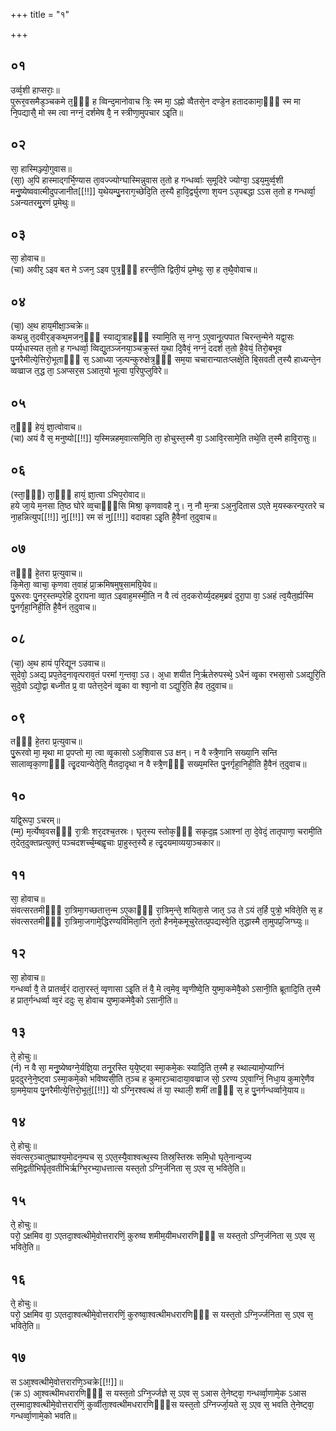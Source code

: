 +++
title = "१"

+++
## ०१
उर्व्व᳘शी हाप्सराः᳘॥  
पुरूर᳘वसमैड᳘ञ्चकमे त᳘ᳫँ᳘ ह व्विन्द᳘मानोवाच त्रिः᳘ स्म मा᳘ ऽह्नो व्वैतसे᳘न दण्डे᳘न हतादकामा᳘ᳫँ᳘ स्म मा नि᳘पद्यासै᳘ मो स्म त्वा नग्नं᳘ दर्शमेष वै᳘ न स्त्रीणा᳘मुपचार ऽइ᳘ति॥  
## ०२
सा᳘ हास्मिञ्ज्यो᳘गुवास॥  
(सा᳘) अ᳘पि हास्माद्गर्भि᳘ण्यास ता᳘वज्ज्योग्घास्मिन्नुवास त᳘तो ह गन्धर्व्वाः स᳘मूदिरे ज्योग्वा᳘ ऽइय᳘मुर्व्व᳘शी मनु᳘ष्येष्ववात्मीदुपजानीत[[!!]] य᳘थेयम्पु᳘नराग᳘च्छेदि᳘ति त᳘स्यै हा᳘वि᳘र्द्व्युरणा श᳘यन ऽउ᳘पबद्धा ऽऽस त᳘तो ह गन्धर्व्वा᳘ ऽअन्यतरमु᳘रणं प्र᳘मेथुः॥  
## ०३
सा᳘ होवाच॥  
(चा) अवीर᳘ ऽइव बत मे ऽजन᳘ ऽइव पुत्र᳘ᳫँ᳘ हरन्ती᳘ति द्विती᳘यं प्र᳘मेथुः सा᳘ ह त᳘थै᳘वोवाच॥  
## ०४
(चा᳘) अ᳘थ हाय᳘मीक्षा᳘ञ्चक्रे॥  
कथन्नु त᳘दवीर᳘ङ्कथ᳘मजन᳘ᳫँ᳘ स्याद्य᳘त्राहᳫँ᳭ स्यामि᳘ति स᳘ नग्न᳘ ऽए᳘वानू᳘त्पपात चिरन्त᳘न्मेने यद्वा᳘सः पर्य्य᳘धास्यत त᳘तो ह गन्धर्व्वा᳘ व्विद्यु᳘तञ्जनया᳘ञ्चक्रुस्तं य᳘था दि᳘वैवं᳘ नग्नं᳘ ददर्श त᳘तो है᳘वेयं᳘ तिरो᳘बभूव पु᳘नरैमीत्ये᳘त्तिरो᳘भूताᳫँ᳭ स᳘ ऽआध्या ज᳘ल्पन्कुरुक्षेत्र᳘ᳫँ᳘ सम᳘या चचारान्यातःप्लक्षे᳘ति बि᳘सवती त᳘स्यै हाध्यन्ते᳘न व्वव्व्राज त᳘द्ध ता᳘ ऽअप्सर᳘स ऽआत᳘यो भूत्वा प᳘रिपुप्लुविरे॥  
## ०५
त᳘ᳫँ᳘ हेयं᳘ ज्ञा᳘त्वोवाच॥  
(चा) अयं वै स᳘ मनुष्यो[[!!]] य᳘स्मिन्नहम᳘वात्समि᳘ति ता᳘ होचुस्त᳘स्मै वा᳘ ऽआवि᳘रसामे᳘ति तथे᳘ति त᳘स्मै हावि᳘रासुः॥  
## ०६
(स्ता᳘ᳫँ᳘) ता᳘ᳫँ᳘ हायं᳘ ज्ञा᳘त्वा ऽभिप᳘रोवाद॥  
हये जा᳘ये म᳘नसा ति᳘ष्ठ घोरे व्व᳘चाᳫँ᳭सि मिश्रा᳘ कृणवावहै नु। न᳘ नौ म᳘न्त्रा ऽअ᳘नुदितास ऽएते म᳘यस्करन्प᳘रतरे च ना᳘हन्नित्युप[[!!]] नु[[!!]] रम सं नु[[!!]] वदावहा ऽइ᳘ति है᳘वैनां त᳘दुवाच॥  
## ०७
तᳫँ᳭ हे᳘तरा प्र᳘त्युवाच॥  
कि᳘मेता᳘ व्वाचा᳘ कृणवा त᳘वाहं प्रा᳘क्रमिषमुष᳘सामग्रि᳘येव॥  
पु᳘रूरवः पु᳘नर᳘स्तम्प᳘रेहि दुरापना व्वा᳘त ऽइवाह᳘मस्मी᳘ति न वै त्वं त᳘दकरोर्य्य᳘दहम᳘ब्रवं दुरा᳘पा वा᳘ ऽअहं त्व᳘यैत᳘र्ह्यस्मि पु᳘नर्गृहा᳘निही᳘ति है᳘वैनं त᳘दुवाच॥  
## ०८
(चा᳘) अ᳘थ हायं प᳘रिद्यून ऽउवाच॥  
सुदेवो᳘ ऽअद्य᳘ प्रप᳘तेद᳘नावृत्पराव᳘तं परमां ग᳘न्तवा᳘ ऽउ। अ᳘धा शयीत नि᳘र्ऋतेरुपस्थे᳘ ऽधैनं व्वृ᳘का रभसा᳘सो ऽअद्युरि᳘ति सुदे᳘वो ऽद्यो᳘द्वा बध्नीत प्र᳘ वा पतेत्त᳘देनं व्वृ᳘का वा श्वा᳘नो वा ऽद्युरि᳘ति हैव त᳘दुवाच॥  
## ०९
तᳫँ᳭ हे᳘तरा प्र᳘त्युवाच॥  
पु᳘रूरवो मा᳘ मृथा मा प्र᳘पप्तो मा᳘ त्वा व्वृ᳘कासो ऽअ᳘शिवास ऽउ क्षन्। न वै स्त्रै᳘णानि सख्या᳘नि सन्ति सालाव्वृका᳘णाᳫँ᳭ त्दृ᳘दयान्येते᳘ति᳘ मैतदा᳘दृथा न वै स्त्रै᳘णᳫँ᳭ सख्य᳘मस्ति पु᳘नर्गृहा᳘निही᳘ति है᳘वैनं त᳘दुवाच॥  
## १०
यद्वि᳘रूपा᳘ ऽचरम्॥  
(म्म᳘) म᳘र्त्येष्व᳘वसᳫँ᳭ रा᳘त्रीः शर᳘दश्च᳘तस्रः। घृत᳘स्य स्तोक᳘ᳫँ᳘ सकृद᳘ह्न ऽआश्नां ता᳘ दे᳘वेदं᳘ तातृपाणा᳘ चरामी᳘ति त᳘देत᳘दुक्तप्रत्युक्तं᳘ पञ्चदशर्च्च᳘म्बह्वृचाः प्रा᳘हुस्त᳘स्यै ह त्दृ᳘दयमाव्यया᳘ञ्चकार॥  
## ११
सा᳘ होवाच॥  
संवत्सरतमीᳫँ᳭ रा᳘त्रिमा᳘गच्छतात्त᳘न्म ऽए᳘काᳫँ᳭ रा᳘त्रिम᳘न्ते᳘ शयिता᳘से जात᳘ ऽउ ते ऽयं त᳘र्हि पुत्रो᳘ भविते᳘ति स᳘ ह संवत्सरतमीᳫँ᳭ रा᳘त्रिमा᳘जगामे᳘द्धिरण्यविमिता᳘नि त᳘तो हैनमे᳘कमूचुरेतत्प्र᳘पद्यस्वे᳘ति त᳘द्धास्मै ता᳘मुपप्र᳘जिग्घ्युः॥  
## १२
सा᳘ होवाच॥  
गन्धर्व्वा वै᳘ ते प्रातर्व्व᳘रं दाता᳘रस्तं᳘ व्वृणासा ऽइ᳘ति तं वै᳘ मे त्व᳘मेव᳘ व्वृणीष्वे᳘ति युष्मा᳘कमेवै᳘को ऽसानी᳘ति ब्रूतादि᳘ति त᳘स्मै ह प्रात᳘र्गन्धर्व्वा व्व᳘रं ददुः स᳘ होवाच युष्मा᳘कमेवै᳘को ऽसानी᳘ति॥  
## १३
ते᳘ होचुः॥  
(र्न) न वै सा᳘ मनु᳘ष्येष्वग्ने᳘र्यज्ञि᳘या तनू᳘रस्ति य᳘ये᳘ष्ट्वा स्मा᳘कमे᳘कः स्यादि᳘ति त᳘स्मै ह स्थाल्यामो᳘प्याग्निं प्र᳘ददुरने᳘ने᳘ष्ट्वा ऽस्मा᳘कमे᳘को भविष्यसी᳘ति त᳘ञ्च ह कुमार᳘ञ्चादाया᳘वव्व्राज सो᳘ ऽरण्य ऽए᳘वाग्निं᳘ निधा᳘य कुमारे᳘णैव ग्रा᳘ममे᳘याय पु᳘नरैमीत्ये᳘त्तिरो᳘भूतं᳘[[!!]] यो ऽग्नि᳘रश्वत्थं तं या᳘ स्थाली᳘ शमीं ताᳫँ᳭ स᳘ ह पु᳘नर्गन्धर्व्वाने᳘याय॥  
## १४
ते᳘ होचुः॥  
संवत्सर᳘ञ्चातुष्प्राश्य᳘मोदन᳘म्पच स᳘ ऽएत᳘स्यै᳘वाश्वत्थ᳘स्य तिस्र᳘स्तिस्रः समि᳘धो घृते᳘नान्व᳘ज्य समि᳘द्वतीभिर्घृत᳘वतीभिर्ऋग्भि᳘रभ्या᳘धत्तात्स यस्त᳘तो ऽग्नि᳘र्जनिता स᳘ ऽएव स᳘ भविते᳘ति॥  
## १५
ते᳘ होचुः॥  
परो᳘ ऽक्षमिव वा᳘ ऽएतदा᳘श्वत्थीमे᳘वोत्तरारणिं᳘ कुरुष्व शमीम᳘यीमधरारणिᳫँ᳭ स यस्त᳘तो ऽग्नि᳘र्जनिता स᳘ ऽएव स᳘ भविते᳘ति॥  
## १६
ते᳘ होचुः॥  
परो᳘ ऽक्षमिव वा᳘ ऽएतदा᳘श्वत्थीमे᳘वोत्तरारणिं᳘ कुरुष्वा᳘श्वत्थीमधरारणिᳫँ᳭ स यस्त᳘तो ऽग्नि᳘र्ज्जनिता स᳘ ऽएव स᳘ भविते᳘ति॥  
## १७
स ऽआ᳘श्वत्थीमे᳘वोत्तरारणि᳘ञ्चक्रे[[!!]]॥  
(क्र ऽ) आ᳘श्वत्थीमधरारणिᳫँ᳭ स यस्त᳘तो ऽग्नि᳘र्ज्जज्ञे स᳘ ऽएव स᳘ ऽआस ते᳘नेष्ट्वा᳘ गन्धर्व्वा᳘णामे᳘क ऽआस त᳘स्मादा᳘श्वत्थीमे᳘वोत्तरारणिं᳘ कुर्व्वीता᳘श्वत्थीमधरारणिᳫँ᳭स यस्त᳘तो ऽग्निर्ज्जा᳘यते स᳘ ऽएव स᳘ भवति ते᳘नेष्ट्वा᳘ गन्धर्व्वा᳘णामे᳘को भवति॥  

